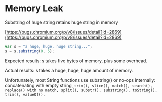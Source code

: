 # Memory Leak

Substring of huge string retains huge string in memory

[https://bugs.chromium.org/p/v8/issues/detail?id=2869](https://bugs.chromium.org/p/v8/issues/detail?id=2869)

```javascript
var s = "a huge, huge, huge string...";
s = s.substring(0, 5);
```

Expected results: s takes five bytes of memory, plus some overhead.

Actual results: s takes a huge, huge, huge amount of memory.

Unfortunately, most String functions use substring\(\) or no-ops internally: concatenating with empty string, `trim(), slice(), match(), search(), replace() with no match, split(), substr(), substring(), toString(), trim(), valueOf().`

